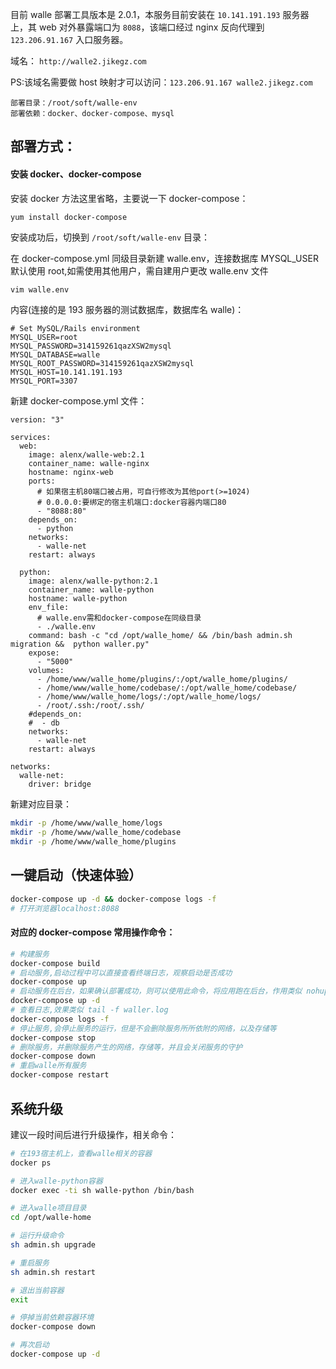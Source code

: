 目前 walle 部署工具版本是 2.0.1，本服务目前安装在 `10.141.191.193` 服务器上，其 web 对外暴露端口为 `8088`，该端口经过 nginx 反向代理到 `123.206.91.167` 入口服务器。

域名： `http://walle2.jikegz.com`

PS:该域名需要做 host 映射才可以访问：`123.206.91.167 walle2.jikegz.com`

```
部署目录：/root/soft/walle-env
部署依赖：docker、docker-compose、mysql
```

## 部署方式：

#### 安装 docker、docker-compose

安装 docker 方法这里省略，主要说一下 docker-compose：

```
yum install docker-compose
```

安装成功后，切换到 `/root/soft/walle-env` 目录：

在 docker-compose.yml 同级目录新建 walle.env，连接数据库 MYSQL_USER 默认使用 root,如需使用其他用户，需自建用户更改 walle.env 文件

```bash
vim walle.env
```

内容(连接的是 193 服务器的测试数据库，数据库名 walle)：

```
# Set MySQL/Rails environment
MYSQL_USER=root
MYSQL_PASSWORD=314159261qazXSW2mysql
MYSQL_DATABASE=walle
MYSQL_ROOT_PASSWORD=314159261qazXSW2mysql
MYSQL_HOST=10.141.191.193
MYSQL_PORT=3307
```

新建 docker-compose.yml 文件：

```
version: "3"

services:
  web:
    image: alenx/walle-web:2.1
    container_name: walle-nginx
    hostname: nginx-web
    ports:
      # 如果宿主机80端口被占用，可自行修改为其他port(>=1024)
      # 0.0.0.0:要绑定的宿主机端口:docker容器内端口80
      - "8088:80"
    depends_on:
      - python
    networks:
      - walle-net
    restart: always

  python:
    image: alenx/walle-python:2.1
    container_name: walle-python
    hostname: walle-python
    env_file:
      # walle.env需和docker-compose在同级目录
      - ./walle.env
    command: bash -c "cd /opt/walle_home/ && /bin/bash admin.sh migration &&  python waller.py"
    expose:
      - "5000"
    volumes:
      - /home/www/walle_home/plugins/:/opt/walle_home/plugins/
      - /home/www/walle_home/codebase/:/opt/walle_home/codebase/
      - /home/www/walle_home/logs/:/opt/walle_home/logs/
      - /root/.ssh:/root/.ssh/
    #depends_on:
    #  - db
    networks:
      - walle-net
    restart: always

networks:
  walle-net:
    driver: bridge
```

新建对应目录：

```bash
mkdir -p /home/www/walle_home/logs
mkdir -p /home/www/walle_home/codebase
mkdir -p /home/www/walle_home/plugins
```

## 一键启动（快速体验）

```bash
docker-compose up -d && docker-compose logs -f
# 打开浏览器localhost:8088
```

#### 对应的 docker-compose 常用操作命令：

```bash
# 构建服务
docker-compose build
# 启动服务,启动过程中可以直接查看终端日志，观察启动是否成功
docker-compose up
# 启动服务在后台，如果确认部署成功，则可以使用此命令，将应用跑在后台，作用类似 nohup python waller.py &
docker-compose up -d
# 查看日志,效果类似 tail -f waller.log
docker-compose logs -f
# 停止服务,会停止服务的运行，但是不会删除服务所所依附的网络，以及存储等
docker-compose stop
# 删除服务，并删除服务产生的网络，存储等，并且会关闭服务的守护
docker-compose down
# 重启walle所有服务
docker-compose restart
```

## 系统升级

建议一段时间后进行升级操作，相关命令：

```bash
# 在193宿主机上，查看walle相关的容器
docker ps

# 进入walle-python容器
docker exec -ti sh walle-python /bin/bash

# 进入walle项目目录
cd /opt/walle-home

# 运行升级命令
sh admin.sh upgrade

# 重启服务
sh admin.sh restart

# 退出当前容器
exit

# 停掉当前依赖容器环境
docker-compose down

# 再次启动
docker-compose up -d
```

